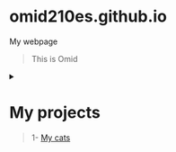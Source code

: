 # omid210es.github.io
My webpage
> This is Omid
> 
<details>
  <summary></summary>
  
  ### Heading
Hi dude, feel free to ask my whatever you want :)

  ### Some Code
  ```js
  function logSomething(something) {
    console.log('Something', something);
  }
  ```
</details>

# My projects

> 1- <a href="https://omid210es.github.io/my_cats.html" target="_blank">My cats</a>
> 


